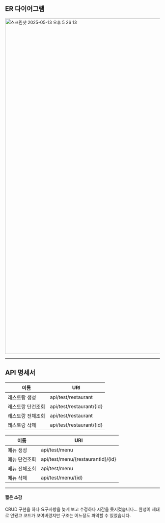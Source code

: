 ## ER 다이어그램
<img width="1088" alt="스크린샷 2025-05-13 오후 5 26 13" src="https://github.com/user-attachments/assets/f3eec2bf-faaa-42e9-8432-bfa5f4206c13" />

--- 

## API 명세서
| 이름 | URI |
| ------- | --------|
|레스토랑 생성| api/test/restaurant|
|레스토랑 단건조회| api/test/restaurant/{id}|
|레스토랑 전체조회| api/test/restaurant|
|레스토랑 삭제| api/test/restaurant/{id}|

| 이름 | URI |
| ------- | --------|
|메뉴 생성| api/test/menu|
|메뉴 단건조회| api/test/menu/{restaurantId}/{id}|
|메뉴 전체조회| api/test/menu|
|메뉴 삭제| api/test/menu/{id}|

---

#### 짧은 소감
CRUD 구현을 하다 요구사항을 늦게 보고 수정하다 시간을 못지켰습니다...
완성이 제대로 안됐고 코드가 꼬여버렸지만 구조는 어느정도 파악할 수 있었습니다.
